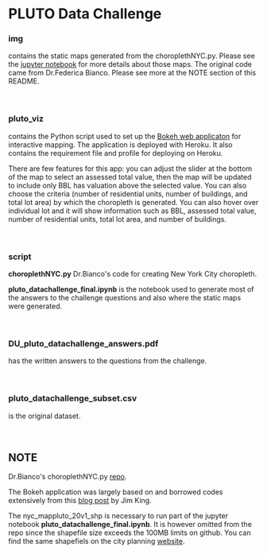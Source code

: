 # PLUTO Data Challenge

### img
contains the static maps generated from the choroplethNYC.py. Please see the [jupyter notebook](https://github.com/td928/pluto-data-challenge/blob/master/script/pluto_datachallenge_final.ipynb) for more details about those maps. The original code came from Dr.Federica Bianco. Please see more at the NOTE section of this README. 
<br/><br/><br/>


### pluto_viz
contains the Python script used to set up the [Bokeh web applicaton](https://vast-everglades-01302.herokuapp.com/pluto_viz) for interactive mapping. The application is deployed with Heroku. It also contains the requirement file and profile for deploying on Heroku.

There are few features for this app: you can adjust the slider at the bottom of the map to select an assessed total value, then the map will be updated to include only BBL has valuation above the selected value. You can also choose the criteria (number of residential units, number of buildings, and total lot area) by which the choropleth is generated. You can also hover over individual lot and it will show information such as BBL, assessed total value, number of residential units, total lot area, and number of buildings.
<br/><br/><br/>


### script
__choroplethNYC.py__ Dr.Bianco's code for creating New York City choropleth.

__pluto_datachallenge_final.ipynb__ is the notebook used to generate most of the answers to the challenge questions and also where the static maps were generated.
<br/><br/><br/>


### DU_pluto_datachallenge_answers.pdf
has the written answers to the questions from the challenge. 
<br/><br/><br/>


### pluto_datachallenge_subset.csv
is the original dataset.
<br/><br/><br/>


## NOTE
Dr.Bianco's choroplethNYC.py [repo](https://github.com/fedhere/choroplethNYC).

The Bokeh application was largely based on and borrowed codes extensively from this [blog post](https://towardsdatascience.com/how-to-create-an-interactive-geographic-map-using-python-and-bokeh-12981ca0b567) by Jim King. 


The nyc_mappluto_20v1_shp is necessary to run part of the jupyter notebook __pluto_datachallenge_final.ipynb__. It is however omitted from the repo since the shapefile size exceeds the 100MB limits on github. You can find the same shapefiels on the city planning [website](https://www1.nyc.gov/site/planning/data-maps/open-data/dwn-pluto-mappluto.page).


